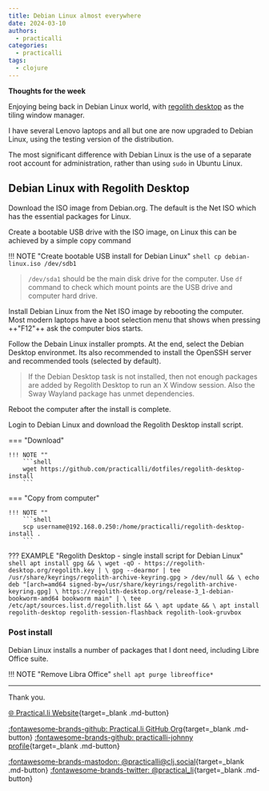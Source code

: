 ```yaml
---
title: Debian Linux almost everywhere
date: 2024-03-10
authors:
  - practicalli
categories:
  - practicalli
tags:
  - clojure
---
```


**Thoughts for the week**

Enjoying being back in Debian Linux world, with [regolith desktop](https://regolith-desktop.com/) as the tiling window manager.

I have several Lenovo laptops and all but one are now upgraded to Debian Linux, using the testing version of the distribution.

The most significant difference with Debian Linux is the use of a separate root account for administration, rather than using `sudo` in Ubuntu Linux.


<!-- more -->


## Debian Linux with Regolith Desktop

Download the ISO image from Debian.org.  The default is the Net ISO which has the essential packages for Linux.

Create a bootable USB drive with the ISO image, on Linux this can be achieved by a simple copy command

!!! NOTE "Create bootable USB install for Debian Linux"
    ```shell
    cp debian-linux.iso /dev/sdb1
    ```

> `/dev/sda1` should be the main disk drive for the computer.  Use `df` command to check which mount points are the USB drive and computer hard drive.

Install Debian Linux from the Net ISO image by rebooting the computer.  Most modern laptops have a boot selection menu that shows when pressing ++"F12"++ ask the computer bios starts.

Follow the Debain Linux installer prompts.  At the end, select the Debian Desktop environmet.  Its also recommended to install the OpenSSH server and recommended tools (selected by default).

> If the Debian Desktop task is not installed, then not enough packages are added by Regolith Desktop to run an X Window session. Also the Sway Wayland package has unmet dependencies.

Reboot the computer after the install is complete.

Login to Debian Linux and download the Regolith Desktop install script.

=== "Download"

    !!! NOTE ""
        ```shell
        wget https://github.com/practicalli/dotfiles/regolith-desktop-install
        ```

=== "Copy from computer"

    !!! NOTE ""
        ```shell
        scp username@192.168.0.250:/home/practicalli/regolith-desktop-install .
        ```


??? EXAMPLE "Regolith Desktop - single install script for Debian Linux"
    ```shell
    apt install gpg && \
    wget -qO - https://regolith-desktop.org/regolith.key | \
    gpg --dearmor | tee /usr/share/keyrings/regolith-archive-keyring.gpg > /dev/null && \
    echo deb "[arch=amd64 signed-by=/usr/share/keyrings/regolith-archive-keyring.gpg] \
    https://regolith-desktop.org/release-3_1-debian-bookworm-amd64 bookworm main" | \
    tee /etc/apt/sources.list.d/regolith.list && \
    apt update && \
    apt install regolith-desktop regolith-session-flashback regolith-look-gruvbox
    ```

### Post install

Debian Linux installs a number of packages that I dont need, including Libre Office suite.

!!! NOTE "Remove Libra Office"
    ```shell
    apt purge libreoffice*
    ```

---
Thank you.

[:globe_with_meridians: Practical.li Website](https://practical.li){target=_blank .md-button} 

[:fontawesome-brands-github: Practical.li GitHub Org](https://github.com/practicalli){target=_blank .md-button} 
[:fontawesome-brands-github: practicalli-johnny profile](https://github.com/practicalli-johnny){target=_blank .md-button}

[:fontawesome-brands-mastodon: @practicalli@clj.social](https://clj.social/@practicalli){target=_blank .md-button}
[:fontawesome-brands-twitter: @practical_li](https://twitter.com/practcial_li){target=_blank .md-button}
